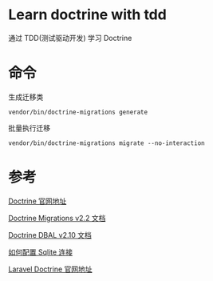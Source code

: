 # Learn doctrine with tdd
通过 TDD(测试驱动开发) 学习 Doctrine

# 命令
生成迁移类
```shell script
vendor/bin/doctrine-migrations generate
```

批量执行迁移
```shell script
vendor/bin/doctrine-migrations migrate --no-interaction
```

# 参考
[Doctrine 官网地址](https://www.doctrine-project.org/index.html)

[Doctrine Migrations v2.2 文档](https://www.doctrine-project.org/projects/doctrine-migrations/en/2.2/index.html)

[Doctrine DBAL v2.10 文档](https://www.doctrine-project.org/projects/doctrine-dbal/en/2.10/index.html)

[如何配置 Sqlite 连接](https://www.doctrine-project.org/projects/doctrine-dbal/en/2.10/reference/configuration.html)

[ Laravel Doctrine 官网地址](http://laraveldoctrine.org/)
